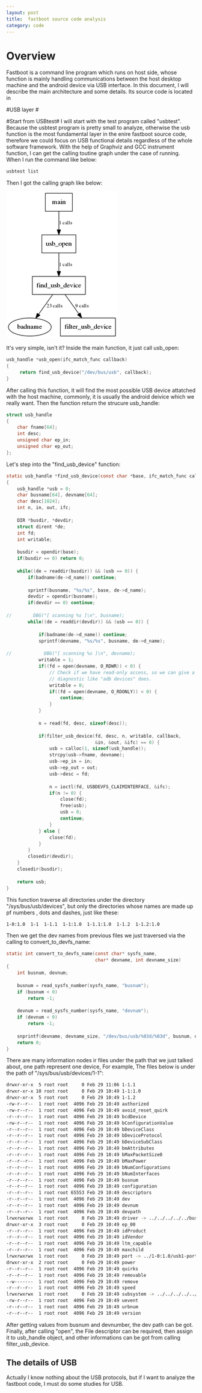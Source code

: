 ```yaml
---
layout: post
title:  fastboot source code analysis
category: code
---
```


# Overview #

Fastboot is a command line program which runs on host side, whose function is mainly handling communications between the host desktop machine and the android device via USB interface. In this document, I will describe the main architecture and some details. Its source code is located in 

#USB layer #

#Start from USBtest#
I will start with the test program called "usbtest". Because the usbtest program is pretty small to analyze, otherwise the usb function is the most fundamental layer in the enire fastboot source code, therefore we could focus on USB functional details regardless of the whole software framework.  With the help of Graphviz and GCC instrument function, I can get the calling toutine graph under the case of running. When I run the command like below:

```bash
usbtest list
```

Then I  got the calling graph like below:

![usbtest.png](usbtest.png  "usbtest.png")

It's very simple, isn't it? Inside the main function, it just call usb_open:

```c
usb_handle *usb_open(ifc_match_func callback)
{
     return find_usb_device("/dev/bus/usb", callback);
}
```

After calling this function, it will find the most possible USB device attatched with the host machine, commonly, it is usually the android deivice which we really want. Then the function return the strucure usb_handle:

```c
struct usb_handle
{
    char fname[64];
    int desc;
    unsigned char ep_in;
    unsigned char ep_out;
};
```

Let's step into the "find_usb_device" function:

```c
static usb_handle *find_usb_device(const char *base, ifc_match_func callback)
{
    usb_handle *usb = 0;
    char busname[64], devname[64];
    char desc[1024];
    int n, in, out, ifc;

    DIR *busdir, *devdir;
    struct dirent *de;
    int fd;
    int writable;

    busdir = opendir(base);
    if(busdir == 0) return 0;

    while((de = readdir(busdir)) && (usb == 0)) {
        if(badname(de->d_name)) continue;

        sprintf(busname, "%s/%s", base, de->d_name);
        devdir = opendir(busname);
        if(devdir == 0) continue;

//        DBG("[ scanning %s ]\n", busname);
        while((de = readdir(devdir)) && (usb == 0)) {

            if(badname(de->d_name)) continue;
            sprintf(devname, "%s/%s", busname, de->d_name);

//            DBG("[ scanning %s ]\n", devname);
            writable = 1;
            if((fd = open(devname, O_RDWR)) < 0) {
                // Check if we have read-only access, so we can give a helpful
                // diagnostic like "adb devices" does.
                writable = 0;
                if((fd = open(devname, O_RDONLY)) < 0) {
                    continue;
                }
            }

            n = read(fd, desc, sizeof(desc));

            if(filter_usb_device(fd, desc, n, writable, callback,
                                 &in, &out, &ifc) == 0) {
                usb = calloc(1, sizeof(usb_handle));
                strcpy(usb->fname, devname);
                usb->ep_in = in;
                usb->ep_out = out;
                usb->desc = fd;

                n = ioctl(fd, USBDEVFS_CLAIMINTERFACE, &ifc);
                if(n != 0) {
                    close(fd);
                    free(usb);
                    usb = 0;
                    continue;
                }
            } else {
                close(fd);
            }
        }
        closedir(devdir);
    }
    closedir(busdir);

    return usb;
}
```

This function traverse all directories under the directory "/sys/bus/usb/devices", but only the directories whose names are made up pf numbers , dots and dashes, just like these:

```bash
1-0:1.0  1-1  1-1.1  1-1:1.0  1-1.1:1.0  1-1.2  1-1.2:1.0 
```

Then we get the dev names from previous files we just traversed via the calling to convert_to_devfs_name:

```c
static int convert_to_devfs_name(const char* sysfs_name,
                                 char* devname, int devname_size)
{
    int busnum, devnum;

    busnum = read_sysfs_number(sysfs_name, "busnum");
    if (busnum < 0)
        return -1;

    devnum = read_sysfs_number(sysfs_name, "devnum");
    if (devnum < 0)
        return -1;

    snprintf(devname, devname_size, "/dev/bus/usb/%03d/%03d", busnum, devnum);
    return 0;
}
```

There are many information nodes ir files under the path that we just talked about, one path represent one device, For example, The files below is under the path of "/sys/bus/usb/devices/1-1":

```bash
drwxr-xr-x  5 root root     0 Feb 29 11:06 1-1.1
drwxr-xr-x 10 root root     0 Feb 29 10:49 1-1:1.0
drwxr-xr-x  5 root root     0 Feb 29 10:49 1-1.2
-rw-r--r--  1 root root  4096 Feb 29 10:49 authorized
-rw-r--r--  1 root root  4096 Feb 29 10:49 avoid_reset_quirk
-r--r--r--  1 root root  4096 Feb 29 10:49 bcdDevice
-rw-r--r--  1 root root  4096 Feb 29 10:49 bConfigurationValue
-r--r--r--  1 root root  4096 Feb 29 10:49 bDeviceClass
-r--r--r--  1 root root  4096 Feb 29 10:49 bDeviceProtocol
-r--r--r--  1 root root  4096 Feb 29 10:49 bDeviceSubClass
-r--r--r--  1 root root  4096 Feb 29 10:49 bmAttributes
-r--r--r--  1 root root  4096 Feb 29 10:49 bMaxPacketSize0
-r--r--r--  1 root root  4096 Feb 29 10:49 bMaxPower
-r--r--r--  1 root root  4096 Feb 29 10:49 bNumConfigurations
-r--r--r--  1 root root  4096 Feb 29 10:49 bNumInterfaces
-r--r--r--  1 root root  4096 Feb 29 10:49 busnum
-r--r--r--  1 root root  4096 Feb 29 10:49 configuration
-r--r--r--  1 root root 65553 Feb 29 10:49 descriptors
-r--r--r--  1 root root  4096 Feb 29 10:49 dev
-r--r--r--  1 root root  4096 Feb 29 10:49 devnum
-r--r--r--  1 root root  4096 Feb 29 10:49 devpath
lrwxrwxrwx  1 root root     0 Feb 29 10:49 driver -> ../../../../../bus/usb/drivers/usb
drwxr-xr-x  3 root root     0 Feb 29 10:49 ep_00
-r--r--r--  1 root root  4096 Feb 29 10:49 idProduct
-r--r--r--  1 root root  4096 Feb 29 10:49 idVendor
-r--r--r--  1 root root  4096 Feb 29 10:49 ltm_capable
-r--r--r--  1 root root  4096 Feb 29 10:49 maxchild
lrwxrwxrwx  1 root root     0 Feb 29 10:49 port -> ../1-0:1.0/usb1-port1
drwxr-xr-x  2 root root     0 Feb 29 10:49 power
-r--r--r--  1 root root  4096 Feb 29 10:49 quirks
-r--r--r--  1 root root  4096 Feb 29 10:49 removable
--w-------  1 root root  4096 Feb 29 10:49 remove
-r--r--r--  1 root root  4096 Feb 29 10:49 speed
lrwxrwxrwx  1 root root     0 Feb 29 10:49 subsystem -> ../../../../../bus/usb
-rw-r--r--  1 root root  4096 Feb 29 10:49 uevent
-r--r--r--  1 root root  4096 Feb 29 10:49 urbnum
-r--r--r--  1 root root  4096 Feb 29 10:49 version
``` 

After getting values from busnum and devnumber, the dev path can be got. Finally, after calling "open", the File descriptor can be required, then assign it to usb_handle object, and other informations can be got from calling filter_usb_device.

## The details of USB  ##

Actually I know nothing about the USB protocols, but if I want to analyze the fastboot code, I must do some studies for USB. 
  
